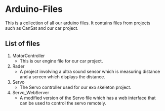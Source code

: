 # Arduino-Files

This is a collection of all our arduino files. It contains files from projects such as CanSat and our car project.

## List of files
1. MotorController
   - This is our engine file for our car project.
2. Rader
   - A project involving a ultra sound sensor which is measuring distance and a screen which displays the distance.
3. Servo
   - The Servo controller used for our exo skeleton project.
4. Servo_WebServer
   - A modified version of the Servo file which has a web interface that can be used to control the servo remotely.
